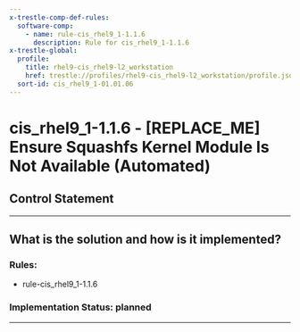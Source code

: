 ```yaml
---
x-trestle-comp-def-rules:
  software-comp:
    - name: rule-cis_rhel9_1-1.1.6
      description: Rule for cis_rhel9_1-1.1.6
x-trestle-global:
  profile:
    title: rhel9-cis_rhel9-l2_workstation
    href: trestle://profiles/rhel9-cis_rhel9-l2_workstation/profile.json
  sort-id: cis_rhel9_1-01.01.06
---
```


# cis_rhel9_1-1.1.6 - \[REPLACE_ME\] Ensure Squashfs Kernel Module Is Not Available (Automated)

## Control Statement

______________________________________________________________________

## What is the solution and how is it implemented?

<!-- For implementation status enter one of: implemented, partial, planned, alternative, not-applicable -->

<!-- Note that the list of rules under ### Rules: is read-only and changes will not be captured after assembly to JSON -->

<!-- Add control implementation description here for control: cis_rhel9_1-1.1.6 -->

### Rules:

  - rule-cis_rhel9_1-1.1.6

### Implementation Status: planned

______________________________________________________________________
